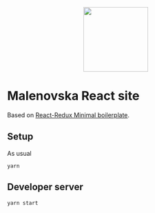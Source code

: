 <div align="center">
  <a href="https://tumido.github.io/zlisky-logo-component">
    <img width="150" height="150" src="/src/static/zliska.svg">
  </a>
</div>

# Malenovska React site

Based on [React-Redux Minimal boilerplate](https://github.com/flexdinesh/react-redux-boilerplate/).

## Setup

As usual

```
yarn
```

## Developer server
```
yarn start
```
